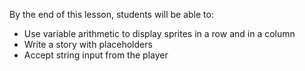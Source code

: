 By the end of this lesson, students will be able to:
- Use variable arithmetic to display sprites in a row and in a column
- Write a story with placeholders
- Accept string input from the player
